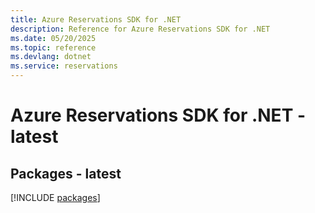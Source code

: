 ```yaml
---
title: Azure Reservations SDK for .NET
description: Reference for Azure Reservations SDK for .NET
ms.date: 05/20/2025
ms.topic: reference
ms.devlang: dotnet
ms.service: reservations
---
```

# Azure Reservations SDK for .NET - latest
## Packages - latest
[!INCLUDE [packages](reservations-index.md)]